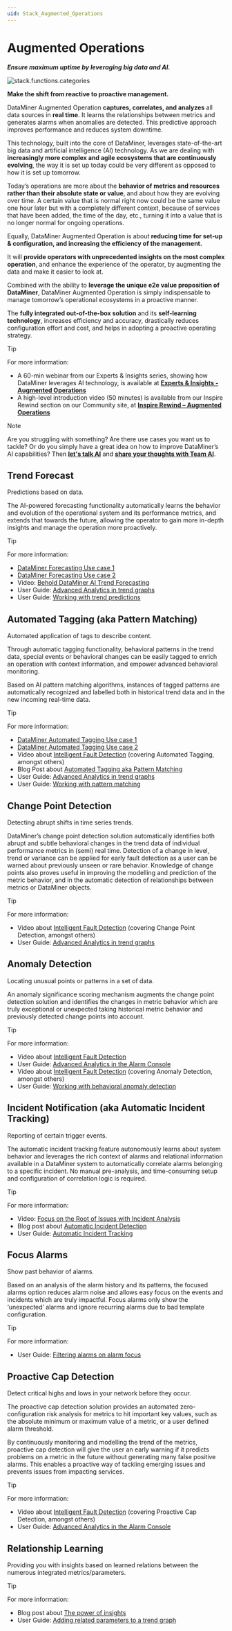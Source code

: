 ```yaml
---
uid: Stack_Augmented_Operations
---
```


# Augmented Operations

***Ensure maximum uptime by leveraging big data and AI.***

![stack.functions.categories](~/dataminer-overview/images/stack_augmented_operations.png)

**Make the shift from reactive to proactive management.**

DataMiner Augmented Operation **captures, correlates, and analyzes** all data sources in **real time**. It learns the relationships between metrics and generates alarms when anomalies are detected. This predictive approach improves performance and reduces system downtime.

This technology, built into the core of DataMiner, leverages state-of-the-art big data and artificial intelligence (AI) technology. As we are dealing with **increasingly more complex and agile ecosystems that are continuously evolving**, the way it is set up today could be very different as opposed to how it is set up tomorrow.

Today’s operations are more about the **behavior of metrics and resources rather than their absolute state or value**, and about how they are evolving over time. A certain value that is normal right now could be the same value one hour later but with a completely different context, because of services that have been added, the time of the day, etc., turning it into a value that is no longer normal for ongoing operations.

Equally, DataMiner Augmented Operation is about **reducing time for set-up & configuration, and increasing the efficiency of the management.**

It will **provide operators with unprecedented insights on the most complex operation**, and enhance the experience of the operator, by augmenting the data and make it easier to look at.

Combined with the ability to **leverage the unique e2e value proposition of DataMiner**, DataMiner Augmented Operation is simply indispensable to manage tomorrow’s operational ecosystems in a proactive manner.

The **fully integrated out-of-the-box solution** and its **self-learning technology**, increases efficiency and accuracy, drastically reduces configuration effort and cost, and helps in adopting a proactive operating strategy.

> [!TIP]
> For more information:
>
> - A 60-min webinar from our Experts & Insights series, showing how DataMiner leverages AI technology, is available at [**Experts & Insights - Augmented Operations**](https://community.dataminer.services/video/experts-insights-dataminer-augmented-operation/)
> - A high-level introduction video (50 minutes) is available from our Inspire Rewind section on our Community site, at [**Inspire Rewind – Augmented Operations**](https://community.dataminer.services/video/inspire-rewind-augmented-operations/)

> [!NOTE]
> Are you struggling with something? Are there use cases you want us to tackle? Or do you simply have a great idea on how to improve DataMiner’s AI capabilities? Then [**let's talk AI**](https://community.dataminer.services/lets-talk-ai-automatic-detection-of-frozen-states/) and [**share your thoughts with Team AI**](https://community.dataminer.services/skylines-ai-team-wants-to-hear-from-you/).

## Trend Forecast

Predictions based on data.

The AI-powered forecasting functionality automatically learns the behavior and evolution of the operational system and its performance metrics, and extends that towards the future, allowing the operator to gain more in-depth insights and manage the operation more proactively.

> [!TIP]
> For more information:
>
> - [DataMiner Forecasting Use case 1](https://community.dataminer.services/use-case/dataminer-forecasting-2/)
> - [DataMiner Forecasting Use case 2](https://community.dataminer.services/use-case/dataminer-forecasting-3/)
> - Video: [Behold DataMiner AI Trend Forecasting](https://community.dataminer.services/video/behold-dataminer-ai-trend-forecasting/)
> - User Guide: [Advanced Analytics in trend graphs](xref:Advanced_analytics_trending)
> - User Guide: [Working with trend predictions](xref:Working_with_trend_predictions)

## Automated Tagging (aka Pattern Matching)

Automated application of tags to describe content.

Through automatic tagging functionality, behavioral patterns in the trend data, special events or behavioral changes can be easily tagged to enrich an operation with context information, and empower advanced behavioral monitoring.

Based on AI pattern matching algorithms, instances of tagged patterns are automatically recognized and labelled both in historical trend data and in the new incoming real-time data.

> [!TIP]
> For more information:
>
> - [DataMiner Automated Tagging Use case 1](https://community.dataminer.services/use-case/dataminer-automatic-pattern-detection/)
> - [DataMiner Automated Tagging Use case 2](https://community.dataminer.services/use-case/automatic-tag-detection/)
> - Video about [Intelligent Fault Detection](https://community.dataminer.services/video/intelligent-fault-detection-in-action) (covering Automated Tagging, amongst others)
> - Blog Post about [Automated Tagging aka Pattern Matching](https://community.dataminer.services/pattern-matching-10-1-update/)
> - User Guide: [Advanced Analytics in trend graphs](xref:Advanced_analytics_trending)
> - User Guide: [Working with pattern matching](xref:Working_with_pattern_matching)

## Change Point Detection

Detecting abrupt shifts in time series trends.

DataMiner’s change point detection solution automatically identifies both abrupt and subtle behavioral changes in the trend data of individual performance metrics in (semi) real time. Detection of a change in level, trend or variance can be applied for early fault detection as a user can be warned about previously unseen or rare behavior. Knowledge of change points also proves useful in improving the modelling and prediction of the metric behavior, and in the automatic detection of relationships between metrics or DataMiner objects.

> [!TIP]
> For more information:
>
> - Video about [Intelligent Fault Detection](https://community.dataminer.services/video/intelligent-fault-detection-in-action) (covering Change Point Detection, amongst others)
> - User Guide: [Advanced Analytics in trend graphs](xref:Advanced_analytics_trending)

## Anomaly Detection

Locating unusual points or patterns in a set of data.

An anomaly significance scoring mechanism augments the change point detection solution and identifies the changes in metric behavior which are truly exceptional or unexpected taking historical metric behavior and previously detected change points into account.

> [!TIP]
> For more information:
>
> - Video about [Intelligent Fault Detection](https://community.dataminer.services/video/intelligent-fault-detection-in-action)
> - User Guide: [Advanced Analytics in the Alarm Console](xref:Advanced_analytics_features_in_the_Alarm_Console)
> - Video about [Intelligent Fault Detection](https://community.dataminer.services/video/intelligent-fault-detection-in-action) (covering Anomaly Detection, amongst others)
> - User Guide: [Working with behavioral anomaly detection](xref:Working_with_behavioral_anomaly_detection)

## Incident Notification (aka Automatic Incident Tracking)

Reporting of certain trigger events.

The automatic incident tracking feature autonomously learns about system behavior and leverages the rich context of alarms and relational information available in a DataMiner system to automatically correlate alarms belonging to a specific incident. No manual pre-analysis, and time-consuming setup and configuration of correlation logic is required.

> [!TIP]
> For more information:
>
> - Video: [Focus on the Root of Issues with Incident Analysis](https://community.dataminer.services/video/finding-the-root-of-problems-with-dataminer-incident-analysys/)
> - Blog post about [Automatic Incident Detection](https://community.dataminer.services/tweak-automatically-detected-incidents-with-dataminer-10-2-5/)
> - User Guide: [Automatic Incident Tracking](xref:Automatic_incident_tracking)

## Focus Alarms

Show past behavior of alarms.

Based on an analysis of the alarm history and its patterns, the focused alarms option reduces alarm noise and allows easy focus on the events and incidents which are truly impactful.
Focus alarms only show the ‘unexpected’ alarms and ignore recurring alarms due to bad template configuration.

> [!TIP]
> For more information:
>
> - User Guide: [Filtering alarms on alarm focus](xref:ApplyingAlarmFiltersInTheAlarmConsole#filtering-alarms-on-alarm-focus)

## Proactive Cap Detection

Detect critical highs and lows in your network before they occur.

The proactive cap detection solution provides an automated zero-configuration risk analysis for metrics to hit important key values, such as the absolute minimum or maximum value of a metric, or a user defined alarm threshold.

By continuously monitoring and modelling the trend of the metrics, proactive cap detection will give the user an early warning if it predicts problems on a metric in the future without generating many false positive alarms. This enables a proactive way of tackling emerging issues and prevents issues from impacting services.

> [!TIP]
> For more information:
>
> - Video about [Intelligent Fault Detection](https://community.dataminer.services/video/intelligent-fault-detection-in-action) (covering Proactive Cap Detection, amongst others)
> - User Guide: [Advanced Analytics in the Alarm Console](xref:Advanced_analytics_features_in_the_Alarm_Console)

## Relationship Learning

Providing you with insights based on learned relations between the numerous integrated metrics/parameters.

> [!TIP]
> For more information:
>
> - Blog post about [The power of insights](https://community.dataminer.services/dataminer-10-3-gives-you-the-power-of-insights/)
> - User Guide: [Adding related parameters to a trend graph](xref:Adding_related_parameters_to_a_trend_graph)
